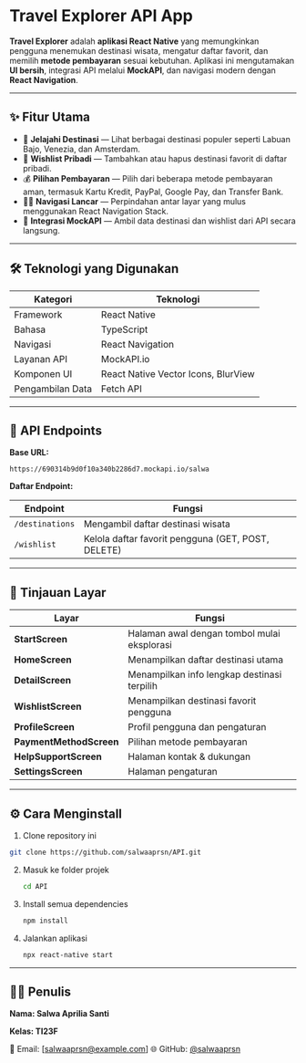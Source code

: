 # Travel Explorer API App

**Travel Explorer** adalah **aplikasi React Native** yang memungkinkan pengguna menemukan destinasi wisata, mengatur daftar favorit, dan memilih **metode pembayaran** sesuai kebutuhan. Aplikasi ini mengutamakan **UI bersih**, integrasi API melalui **MockAPI**, dan navigasi modern dengan **React Navigation**.  

---

## ✨ Fitur Utama

* 🌄 **Jelajahi Destinasi** — Lihat berbagai destinasi populer seperti Labuan Bajo, Venezia, dan Amsterdam.  
* 💌 **Wishlist Pribadi** — Tambahkan atau hapus destinasi favorit di daftar pribadi.  
* 💰 **Pilihan Pembayaran** — Pilih dari beberapa metode pembayaran aman, termasuk Kartu Kredit, PayPal, Google Pay, dan Transfer Bank.  
* 🏃‍♂️ **Navigasi Lancar** — Perpindahan antar layar yang mulus menggunakan React Navigation Stack.  
* 🔗 **Integrasi MockAPI** — Ambil data destinasi dan wishlist dari API secara langsung.  

---

## 🛠️ Teknologi yang Digunakan

| Kategori       | Teknologi                             |
| -------------- | ------------------------------------ |
| Framework      | React Native                         |
| Bahasa         | TypeScript                           |
| Navigasi       | React Navigation                     |
| Layanan API    | MockAPI.io                           |
| Komponen UI    | React Native Vector Icons, BlurView  |
| Pengambilan Data | Fetch API                          |

---

## 🔗 API Endpoints

**Base URL:**

```
https://690314b9d0f10a340b2286d7.mockapi.io/salwa
```

**Daftar Endpoint:**

| Endpoint        | Fungsi                                  |
| --------------- | --------------------------------------- |
| `/destinations` | Mengambil daftar destinasi wisata       |
| `/wishlist`     | Kelola daftar favorit pengguna (GET, POST, DELETE) |

---

## 📱 Tinjauan Layar

| Layar                  | Fungsi                                      |
| ---------------------- | ------------------------------------------ |
| **StartScreen**        | Halaman awal dengan tombol mulai eksplorasi |
| **HomeScreen**         | Menampilkan daftar destinasi utama         |
| **DetailScreen**       | Menampilkan info lengkap destinasi terpilih |
| **WishlistScreen**     | Menampilkan destinasi favorit pengguna     |
| **ProfileScreen**      | Profil pengguna dan pengaturan             |
| **PaymentMethodScreen**| Pilihan metode pembayaran                  |
| **HelpSupportScreen**  | Halaman kontak & dukungan                  |
| **SettingsScreen**     | Halaman pengaturan                         |

---

## ⚙️ Cara Menginstall

1.  Clone repository ini  

   ```bash
   git clone https://github.com/salwaaprsn/API.git
   ```
2. Masuk ke folder projek

   ```bash
   cd API
   ```
3. Install semua dependencies

   ```bash
   npm install
   ```
4. Jalankan aplikasi

   ```bash
   npx react-native start
   ```

---

## 👨‍💻 Penulis

**Nama: Salwa Aprilia Santi**

**Kelas: TI23F**

📧 Email: [salwaaprsn@example.com]
🌐 GitHub: [@salwaaprsn](https://github.com/salwaaprsn)
